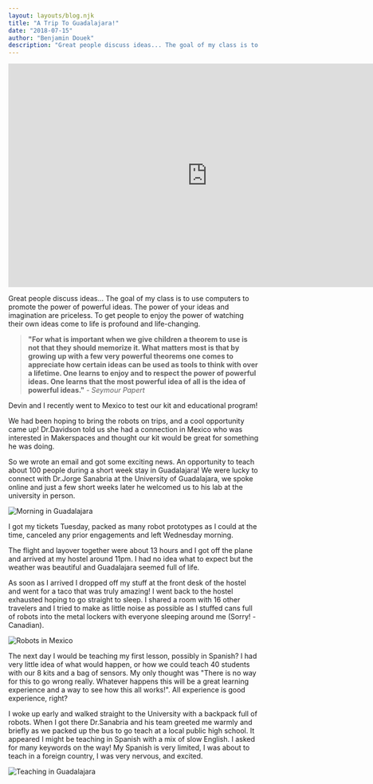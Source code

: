 ```yaml
---
layout: layouts/blog.njk
title: "A Trip To Guadalajara!"
date: "2018-07-15"
author: "Benjamin Douek"
description: "Great people discuss ideas... The goal of my class is to use computers to promote the power of powerful ideas. The power of your ideas and imagination are priceless. To get people to enjoy the power of watching their own ideas come to life is profound and life-changing."
---
```


<iframe allow="autoplay; encrypted-media" allowfullscreen frameborder="0" height="449" src="https://www.youtube.com/embed/eZivfXEfbXI" width="798"></iframe>

Great people discuss ideas... The goal of my class is to use computers to promote the power of powerful ideas. The power of your ideas and imagination are priceless. To get people to enjoy the power of watching their own ideas come to life is profound and life-changing.

> **"For what is important when we give children a theorem to use is not that they should memorize it. What matters most is that by growing up with a few very powerful theorems one comes to appreciate how certain ideas can be used as tools to think with over a lifetime. One learns to enjoy and to respect the power of powerful ideas. One learns that the most powerful idea of all is the idea of powerful ideas."** - *Seymour Papert*

Devin and I recently went to Mexico to test our kit and educational program!

We had been hoping to bring the robots on trips, and a cool opportunity came up! Dr.Davidson told us she had a connection in Mexico who was interested in Makerspaces and thought our kit would be great for something he was doing.

So we wrote an email and got some exciting news. An opportunity to teach about 100 people during a short week stay in Guadalajara! We were lucky to connect with Dr.Jorge Sanabria at the University of Guadalajara, we spoke online and just a few short weeks later he welcomed us to his lab at the university in person.

![Morning in Guadalajara](/imgs/20180502_075604_large.jpg)

I got my tickets Tuesday, packed as many robot prototypes as I could at the time, canceled any prior engagements and left Wednesday morning.

The flight and layover together were about 13 hours and I got off the plane and arrived at my hostel around 11pm. I had no idea what to expect but the weather was beautiful and Guadalajara seemed full of life.

As soon as I arrived I dropped off my stuff at the front desk of the hostel and went for a taco that was truly amazing! I went back to the hostel exhausted hoping to go straight to sleep. I shared a room with 16 other travelers and I tried to make as little noise as possible as I stuffed cans full of robots into the metal lockers with everyone sleeping around me (Sorry! -Canadian).

![Robots in Mexico](/imgs/20180504_123200_large.jpg)

The next day I would be teaching my first lesson, possibly in Spanish? I had very little idea of what would happen, or how we could teach 40 students with our 8 kits and a bag of sensors. My only thought was "There is no way for this to go wrong really. Whatever happens this will be a great learning experience and a way to see how this all works!". All experience is good experience, right?

I woke up early and walked straight to the University with a backpack full of robots. When I got there Dr.Sanabria and his team greeted me warmly and briefly as we packed up the bus to go teach at a local public high school. It appeared I might be teaching in Spanish with a mix of slow English. I asked for many keywords on the way! My Spanish is very limited, I was about to teach in a foreign country, I was very nervous, and excited.

![Teaching in Guadalajara](/imgs/20180503_130826_HDR_large.jpg)
